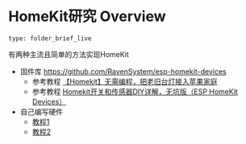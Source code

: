 # HomeKit研究 Overview
 
```ccard
type: folder_brief_live
```
 
有两种主流且简单的方法实现HomeKit
- 固件库 https://github.com/RavenSystem/esp-homekit-devices
	- 参考教程 [【Homekit】无需编程，把老旧台灯接入苹果家庭](https://www.bilibili.com/video/BV1Xi4y1u7yJ/)
	- 参考教程 [Homekit开关和传感器DIY详解，无坑版（ESP HomeKit Devices）](https://www.bilibili.com/video/BV1KK4y1n7Zv/)
- 自己编写硬件
	- [教程1](https://www.bilibili.com/video/BV1hA411p7Gk/)
	- [教程2](https://www.bilibili.com/video/BV1pB4y167q6/)
